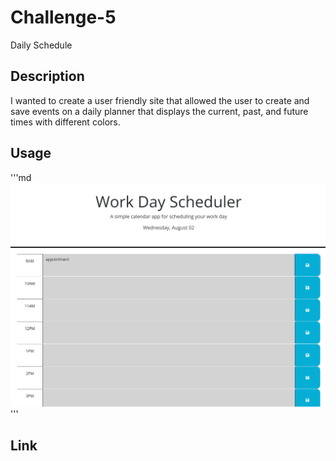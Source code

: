 # Challenge-5

Daily Schedule

## Description

I wanted to create a user friendly site that allowed the user to create and save events on a daily planner that displays the current, past, and future times with different colors.

## Usage

'''md
![alt text](develop/images/Capture.PNG)
'''

## Link

